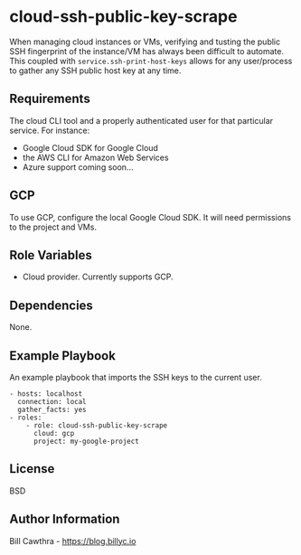cloud-ssh-public-key-scrape
=========

When managing cloud instances or VMs, verifying and tusting the public SSH fingerprint of the instance/VM has always been difficult to automate. This coupled with `service.ssh-print-host-keys` allows for any user/process to gather any SSH public host key at any time.

Requirements
------------

The cloud CLI tool and a properly authenticated user for that particular service. For instance:

- Google Cloud SDK for Google Cloud
- the AWS CLI for Amazon Web Services
- Azure support coming soon...

## GCP

To use GCP, configure the local Google Cloud SDK. It will need permissions to the project and VMs.

Role Variables
--------------

- Cloud provider. Currently supports GCP.


Dependencies
------------

None.

Example Playbook
----------------

An example playbook that imports the SSH keys to the current user.

```
- hosts: localhost
  connection: local
  gather_facts: yes
- roles:
    - role: cloud-ssh-public-key-scrape
      cloud: gcp
      project: my-google-project
```

License
-------

BSD

Author Information
------------------

Bill Cawthra - https://blog.billyc.io
